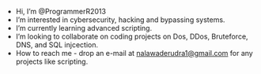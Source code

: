 - Hi, I’m @ProgrammerR2013
- I’m interested in cybersecurity, hacking and bypassing systems.
- I’m currently learning advanced scripting.
- I’m looking to collaborate on coding projects on Dos, DDos, Bruteforce, DNS, and SQL injcection.
- How to reach me - drop an e-mail at nalawaderudra1@gmail.com for any projects like scripting.

<!---
ProgrammerR2013/ProgrammerR2013 is a ✨ special ✨ repository because its `README.md` (this file) appears on your GitHub profile.
You can click the Preview link to take a look at your changes.
--->

